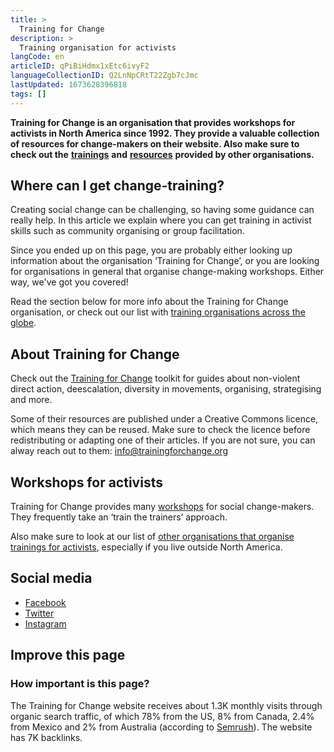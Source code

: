 ```yaml
---
title: >
  Training for Change
description: >
  Training organisation for activists
langCode: en
articleID: qPiBiHdmx1xEtc6ivyF2
languageCollectionID: Q2LnNpCRtT22Zgb7cJmc
lastUpdated: 1673628396818
tags: []
---
```


**Training for Change is an organisation that provides workshops for activists in North America since 1992. They provide a valuable collection of resources for change-makers on their website. Also make sure to check out the** [**trainings**](/trainings) **and** [**resources**](/resources) **provided by other organisations.**

## **Where can I get change-training?**

Creating social change can be challenging, so having some guidance can really help. In this article we explain where you can get training in activist skills such as community organising or group facilitation.

Since you ended up on this page, you are probably either looking up information about the organisation ‘Training for Change’, or you are looking for organisations in general that organise change-making workshops. Either way, we've got you covered!

Read the section below for more info about the Training for Change organisation, or check out our list with [training organisations across the globe](/trainings).

## **About Training for Change**

Check out the [Training for Change](https://www.trainingforchange.org/tools/) toolkit for guides about non-violent direct action, deescalation, diversity in movements, organising, strategising and more.

Some of their resources are published under a Creative Commons licence, which means they can be reused. Make sure to check the licence before redistributing or adapting one of their articles. If you are not sure, you can alway reach out to them: [info@trainingforchange.org](mailto:info@trainingforchange.org)

## Workshops for activists

Training for Change provides many [workshops](https://www.trainingforchange.org/public-workshops/) for social change-makers. They frequently take an ‘train the trainers’ approach.

Also make sure to look at our list of [other organisations that organise trainings for activists](/trainings), especially if you live outside North America.

## Social media

-   [Facebook](https://www.facebook.com/TFCtrains/)
-   [Twitter](https://twitter.com/TFCtrains)
-   [Instagram](https://www.instagram.com/TFCtrains/)

## Improve this page

### How important is this page?

The Training for Change website receives about 1.3K monthly visits through organic search traffic, of which 78% from the US, 8% from Canada, 2.4% from Mexico and 2% from Australia (according to [Semrush](https://www.semrush.com/analytics/overview/?q=trainingforchange.org&searchType=domain)). The website has 7K backlinks.